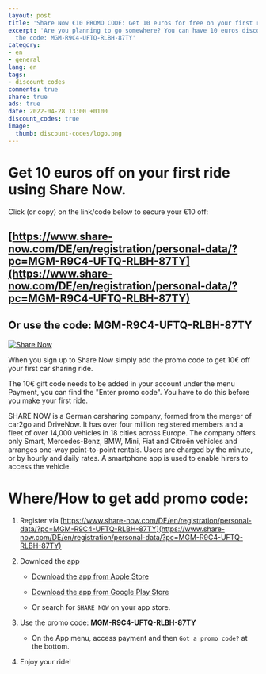 ```yaml
---
layout: post
title: 'Share Now €10 PROMO CODE: Get 10 euros for free on your first ride with Share Now'
excerpt: 'Are you planning to go somewhere? You can have 10 euros discount on your first ride with Share now. Just use
  the code: MGM-R9C4-UFTQ-RLBH-87TY'
category:
- en
- general
lang: en
tags:
- discount codes
comments: true
share: true
ads: true
date: 2022-04-28 13:00 +0100
discount_codes: true
image:
  thumb: discount-codes/logo.png
---
```

# Get 10 euros off on your first ride using Share Now.

Click (or copy) on the link/code below to secure your €10 off:

## [https://www.share-now.com/DE/en/registration/personal-data/?pc=MGM-R9C4-UFTQ-RLBH-87TY](https://www.share-now.com/DE/en/registration/personal-data/?pc=MGM-R9C4-UFTQ-RLBH-87TY)

## Or use the code: MGM-R9C4-UFTQ-RLBH-87TY

[![Share Now](/blog/images/2022/share-now-code.jpg)](https://www.share-now.com/DE/en/registration/personal-data/?pc=MGM-R9C4-UFTQ-RLBH-87TY)

When you sign up to Share Now simply add the promo code to get 10€ off your first car sharing ride.

The 10€ gift code needs to be added in your account under the menu Payment, you can find the "Enter promo code". You have to do this before you make your first ride.

SHARE NOW is a German carsharing company, formed from the merger of car2go and DriveNow. It has over four million registered members and a fleet of over 14,000 vehicles in 18 cities across Europe. The company offers only Smart, Mercedes-Benz, BMW, Mini, Fiat and Citroën vehicles and arranges one-way point-to-point rentals. Users are charged by the minute, or by hourly and daily rates. A smartphone app is used to enable hirers to access the vehicle.

# Where/How to get add promo code:

1. Register via [https://www.share-now.com/DE/en/registration/personal-data/?pc=MGM-R9C4-UFTQ-RLBH-87TY](https://www.share-now.com/DE/en/registration/personal-data/?pc=MGM-R9C4-UFTQ-RLBH-87TY)

2. Download the app

    * [Download the app from Apple Store](https://apps.apple.com/de/app/share-now-car2go-drivenow/id514921710)

    * [Download the app from Google Play Store](https://play.google.com/store/apps/details?id=com.car2go&hl=en&gl=US)

    * Or search for `SHARE NOW` on your app store.

2. Use the promo code: **MGM-R9C4-UFTQ-RLBH-87TY**

    * On the App menu, access payment and then `Got a promo code?` at the bottom.

3. Enjoy your ride!
